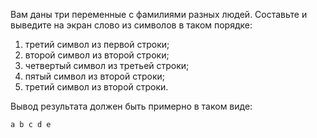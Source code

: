 
Вам даны три переменные с фамилиями разных людей. Составьте и выведите на экран слово из символов в таком порядке:

1. третий символ из первой строки;
2. второй символ из второй строки;
3. четвертый символ из третьей строки;
4. пятый символ из второй строки;
5. третий символ из второй строки.

Вывод результата должен быть примерно в таком виде:

```text
a b c d e
```
